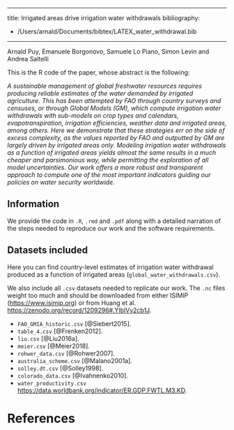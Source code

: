 
---
title: Irrigated areas drive irrigation water withdrawals
bibliography:
  - /Users/arnald/Documents/bibtex/LATEX_water_withdrawal.bib
---

Arnald Puy, Emanuele Borgonovo, Samuele Lo Piano, Simon Levin and Andrea Saltelli

This is the R code of the paper, whose abstract is the following:

*A sustainable management of global freshwater resources requires producing reliable estimates of the water demanded by irrigated agriculture. This has been attempted by FAO through country surveys and censuses, or through Global Models (GM), which compute irrigation water withdrawals with sub-models on crop types and calendars, evapotranspiration, irrigation efficiencies, weather data and irrigated areas, among others. Here we demonstrate that these strategies err on the side of excess complexity, as the values reported by FAO and outputted by GM are largely driven by irrigated areas only. Modeling irrigation water withdrawals as a function of irrigated areas yields almost the same results in a much cheaper and parsimonious way, while permitting the exploration of all model uncertainties. Our work offers a more robust and transparent approach to compute one of the most important indicators guiding our policies on water security worldwide.*

## Information

We provide the code in `.R`, `.rmd` and `.pdf` along with a detailed narration of the steps needed to reproduce our work and the software requirements. 

## Datasets included

Here you can find country-level estimates of irrigation water withdrawal produced as
a function of irrigated areas (`global_water_withdrawals.csv`). 

We also include all `.csv` datasets needed to replicate our work. The `.nc` files weight too much and should be downloaded from either ISIMIP (https://www.isimip.org) or from Huang et al. https://zenodo.org/record/1209296#.YIblVy2cb1J. 

* `FAO_GMIA_historic.csv` [@Siebert2015].
* `table_4.csv` [@Frenken2012].
* `liu.csv` [@Liu2016a].
* `meier.csv` [@Meier2018].
* `rohwer_data.csv` [@Rohwer2007].
* `australia_scheme.csv` [@Malano2001a].
* `solley.dt.csv` [@Solley1998].
* `colorado_data.csv` [@Ivahnenko2010].
* `water_productivity.csv` https://data.worldbank.org/indicator/ER.GDP.FWTL.M3.KD.

# References